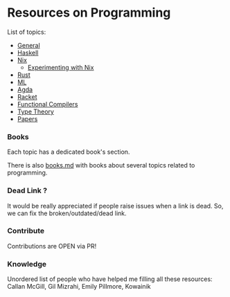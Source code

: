 Resources on Programming
========================

List of topics:

- [General](./general.md)
- [Haskell](./haskell.md)
- [Nix](./nix.md)
    - [Experimenting with Nix](./nix-experiments.md)
- [Rust](./rust.md)
- [ML](./ml.md)
- [Agda](./agda.md)
- [Racket](./racket.md)
- [Functional Compilers](./functional_compilers.md)
- [Type Theory](./type_theory.md)
- [Papers](./papers.md)

### Books

Each topic has a dedicated book's section.

There is also [books.md](./books.md) with books about several topics related to programming.

### Dead Link ?

It would be really appreciated if people raise issues when a link is dead. So, we can fix the broken/outdated/dead link.

### Contribute

Contributions are OPEN via PR!

### Knowledge

Unordered list of people who have helped me filling all these resources: Callan McGill, Gil Mizrahi, Emily Pillmore, Kowainik
